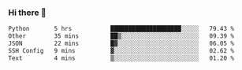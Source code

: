 ### Hi there 👋

<!--START_SECTION:waka-->

```txt
Python       5 hrs           ████████████████████░░░░░   79.43 %
Other        35 mins         ██▒░░░░░░░░░░░░░░░░░░░░░░   09.39 %
JSON         22 mins         █▓░░░░░░░░░░░░░░░░░░░░░░░   06.05 %
SSH Config   9 mins          ▓░░░░░░░░░░░░░░░░░░░░░░░░   02.62 %
Text         4 mins          ▒░░░░░░░░░░░░░░░░░░░░░░░░   01.20 %
```

<!--END_SECTION:waka-->
